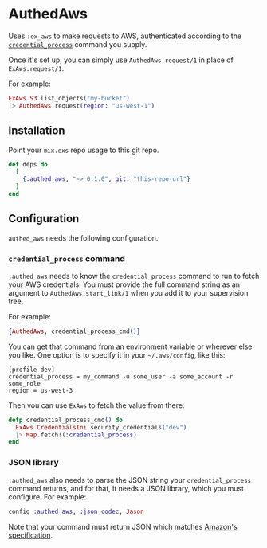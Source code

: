 # AuthedAws

Uses `:ex_aws` to make requests to AWS, authenticated according to the [`credential_process`](https://docs.aws.amazon.com/cli/latest/topic/config-vars.html#sourcing-credentials-from-external-processes) command you supply.

Once it's set up, you can simply use `AuthedAws.request/1` in place of `ExAws.request/1`.

For example:

```elixir
ExAws.S3.list_objects("my-bucket")
|> AuthedAws.request(region: "us-west-1")
```

## Installation

Point your `mix.exs` repo usage to this git repo.

```elixir
def deps do
  [
    {:authed_aws, "~> 0.1.0", git: "this-repo-url"}
  ]
end
```

## Configuration

`authed_aws` needs the following configuration.

### `credential_process` command

`:authed_aws` needs to know the `credential_process` command to run to fetch your AWS credentials.
You must provide the full command string as an argument to `AuthedAws.start_link/1` when you add it to your supervision tree.

For example:

```elixir
{AuthedAws, credential_process_cmd()}
```

You can get that command from an environment variable or wherever else you like.
One option is to specify it in your `~/.aws/config`, like this:

    [profile dev]
    credential_process = my_command -u some_user -a some_account -r some_role
    region = us-west-3

Then you can use `ExAws` to fetch the value from there:

```elixir
defp credential_process_cmd() do
  ExAws.CredentialsIni.security_credentials("dev")
  |> Map.fetch!(:credential_process)
end
```

### JSON library

`:authed_aws` also needs to parse the JSON string your `credential_process` command returns, and for that, it needs a JSON library, which you must configure. For example:

```elixir
config :authed_aws, :json_codec, Jason
```

Note that your command must return JSON which matches [Amazon's specification](https://docs.aws.amazon.com/cli/latest/topic/config-vars.html#sourcing-credentials-from-external-processes).
